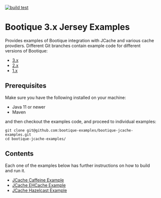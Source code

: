 [![build test](https://github.com/bootique-examples/bootique-jcache-examples/actions/workflows/verify.yml/badge.svg)](https://github.com/bootique-examples/bootique-jcache-examples/actions/workflows/verify.yml)

# Bootique 3.x Jersey Examples

Provides examples of Bootique integration with JCache and various cache provdiers. Different Git branches contain 
example code for different versions of Bootique:

* [3.x](https://github.com/bootique-examples/bootique-jcache-examples/tree/3.x)
* [2.x](https://github.com/bootique-examples/bootique-jcache-examples/tree/2.x)
* [1.x](https://github.com/bootique-examples/bootique-jcache-examples/tree/1.x)

## Prerequisites

Make sure you have the following installed on your machine:

* Java 11 or newer
* Maven

and then checkout the examples code, and proceed to individual examples:

```
git clone git@github.com:bootique-examples/bootique-jcache-examples.git
cd bootique-jcache-examples/
```

## Contents
Each one of the examples below has further instructions on how to build and run it.

* [JCache Caffeine Example](jcache-caffeine-example/)
* [JCache EHCache Example](jcache-ehcache-example/)
* [JCache Hazelcast Example](jcache-hazelcast-example/)
